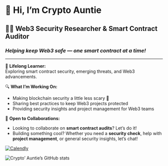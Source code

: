 # 👋 Hi, I’m Crypto Auntie  

## 🧙‍♀️ Web3 Security Researcher & Smart Contract Auditor  

### *Helping keep Web3 safe — one smart contract at a time!*  

---

🌱 **Lifelong Learner:**  
    Exploring smart contract security, emerging threats, and Web3 advancements.  

🔍 **What I’m Working On:**  
- Making blockchain security a little less scary 👻  
- Sharing best practices to keep Web3 projects protected   
- Providing security insights and project management for Web3 teams  

🚀 **Open to Collaborations:**  
- Looking to collaborate on **smart contract audits**? Let’s do it!  
- Building something cool? Whether you need a **security check**, help with **project management**, or general security insights, let’s chat!  

[![Calendly](https://img.shields.io/badge/Schedule%20a%20Call-Book%20Now-00A2FF?style=for-the-badge&logo=Calendly&logoColor=white)](https://calendly.com/cryptoauntie/scs30)  

![Crypto’ Auntie’s GitHub stats](https://github-readme-stats.vercel.app/api?username=cryptoauntie&hide=stars,prs,issues,contribs&show_icons=true&theme=tokyonight)
